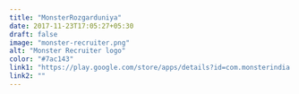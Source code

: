 ```yaml
---
title: "MonsterRozgarduniya"
date: 2017-11-23T17:05:27+05:30
draft: false
image: "monster-recruiter.png"
alt: "Monster Recruiter logo"
color: "#7ac143"
link1: "https://play.google.com/store/apps/details?id=com.monsterindia.recruiter&hl=en"
link2: ""
---
```

